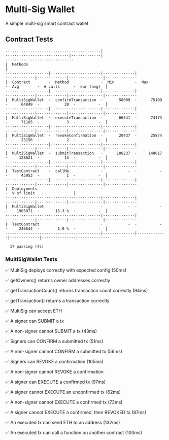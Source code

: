 # Multi-Sig Wallet
A simple multi-sig smart contract wallet

## Contract Tests
```
··········································|····························|·············|······························     
|  Methods                                                                                                         │     
···················|······················|··············|·············|·············|···············|··············     
|  Contract        ·  Method              ·  Min         ·  Max        ·  Avg        ·  # calls      ·  eur (avg)  │     
···················|······················|··············|·············|·············|···············|··············     
|  MultiSigWallet  ·  confirmTransaction  ·       58009  ·      75109  ·      64849  ·           20  ·          -  │     
···················|······················|··············|·············|·············|···············|··············     
|  MultiSigWallet  ·  executeTransaction  ·       66341  ·      74173  ·      71185  ·            3  ·          -  │     
···················|······················|··············|·············|·············|···············|··············     
|  MultiSigWallet  ·  revokeConfirmation  ·       20437  ·      25874  ·      23156  ·            2  ·          -  │     
···················|······················|··············|·············|·············|···············|··············     
|  MultiSigWallet  ·  submitTransaction   ·      108237  ·     148017  ·     128621  ·           15  ·          -  │     
···················|······················|··············|·············|·············|···············|··············     
|  TestContract    ·  callMe              ·           -  ·          -  ·      43953  ·            1  ·          -  │     
···················|······················|··············|·············|·············|···············|··············     
|  Deployments                            ·                                          ·  % of limit   ·             │     
··········································|··············|·············|·············|···············|··············     
|  MultiSigWallet                         ·           -  ·          -  ·    1905071  ·       15.3 %  ·          -  │     
··········································|··············|·············|·············|···············|··············     
|  TestContract                           ·           -  ·          -  ·     240644  ·        1.9 %  ·          -  │     
·-----------------------------------------|--------------|-------------|-------------|---------------|-------------·     

  17 passing (4s)
```

### MultiSigWallet Tests

✅ MultiSig deploys correctly with expected config (50ms)

✅ getOwners() returns owner addresses correctly

✅ getTransactionCount() returns transaction count correctly (94ms)

✅ getTransaction() returns a transaction correctly

✅ MultiSig can accept ETH

✅ A signer can SUBMIT a tx

✅ A non-signer cannot SUBMIT a tx (43ms)

✅ Signers can CONFIRM a submitted tx (51ms)

✅ A non-signer cannot CONFIRM a submitted tx (56ms)

✅ Signers can REVOKE a confirmation (105ms)

✅ A non-signer cannot REVOKE a confirmation

✅ A signer can EXECUTE a confirmed tx (97ms)

✅ A signer cannot EXECUTE an unconfirmed tx (62ms)

✅ A non-signer cannot EXECUTE a confirmed tx (73ms)

✅ A signer cannot EXECUTE a confirmed, then REVOKED tx (87ms)

✅ An executed tx can send ETH to an address (132ms)

✅ An executed tx can call a function on another contract (100ms)

